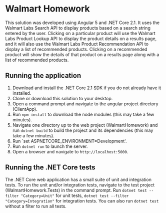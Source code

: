 # Walmart Homework
This solution was developed using Angular 5 and .NET Core 2.1. It uses the Walmart Labs Search API to display 
products based on a search string entered by the user. Clicking on a particular product will use the Walmart 
Labs Product Lookup API to display the product details on a results page, and it will also use the Walmart Labs Product 
Recommendation API to display a list of recommended products. Clicking on a recommended product will show the 
details of that product on a results page along with a list of recommended products.

## Running the application

1. Download and install the .NET Core 2.1 SDK if you do not already have it installed.
2. Clone or download this solution to your desktop.
3. Open a command prompt and navigate to the angular project directory (ClientApp).
4. Run `npm install` to download the node modules (this may take a few minutes).
5. Navigate one directory up to the web project (WalmartHomework) and run `dotnet build` to build the project and its dependencies (this may take a few minutes).
6. Run `set ASPNETCORE_ENVIRONMENT=Development'.
7. Run `dotnet run` to launch the server.
8. Open a browser and navigate to `http://localhost:5000`.

## Running the .NET Core tests

The .NET Core web application has a small suite of unit and integration tests. To run the unit and/or 
integration tests, navigate to the test project (WalmartHomework.Tests) in the command prompt. Run 
`dotnet test --filter "Category=Unit"` for unit tests, `dotnet test --filter "Category=Integration"` 
for integration tests. You can also run `dotnet test` without a filter to run all tests.
